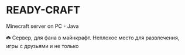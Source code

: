 # READY-CRAFT
Minecraft server on PC - Java

☘️  Сервер, для фана в майнкрафт.
    Неплохое место для развлечения, игры с друзьями и не только
